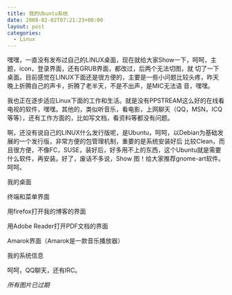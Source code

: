 ```yaml
---
title: 我的Ubuntu系统
date: 2008-02-02T07:21:23+00:00
layout: post
categories:
  - Linux
---
```

嘿嘿，一直没有发布过自己的LINUX桌面，现在就给大家Show一下，呵呵，主题，icon，登录界面，还有GRUB界面，都改过，后两个无法切图，就 切了一下桌面。目前感觉在LINUX下面还是很方便的，主要是一些小问题比较头疼，昨天晚上折腾自己的声卡，折腾了老半天，不是不出声，是MIC无法语 音，嘿嘿。

我也正在逐步适应Linux下面的工作和生活。就是没有PPSTREAM这么好的在线看电视的软件，嘿嘿。其他的，类似听音乐，看电影，上网聊天（QQ，MSN，ICQ等等），还有工作方面的，比如写文档，看资料等都没有问题。

啊，还没有说自己的LINUX什么发行版呢，是Ubuntu，呵呵，以Debian为基础发展的一个发行版，非常方便的包管理机制，重要的是系统安装好后 比较Clean，而且很方便，不像FC，SUSE，装好后，好多用不上的东西，这个Ubuntu就是需要什么软件，再安装。好了，废话不多说，Show 图！给大家推荐gnome-art软件。呵呵。
<!--more-->
我的桌面

终端和菜单界面

用firefox打开我的博客的界面

用Adobe Reader打开PDF文档的界面

Amarok界面（Amarok是一款音乐播放器）

我的系统信息

呵呵，QQ聊天，还有IRC。

*所有图片已过期*